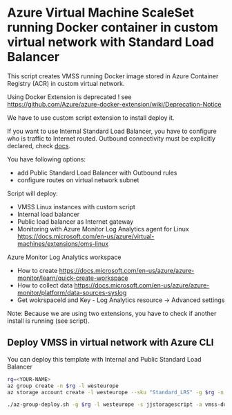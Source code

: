 # Azure Virtual Machine ScaleSet running Docker container in custom virtual network with Standard Load Balancer
This script creates VMSS running Docker image stored in Azure Container Registry (ACR) in custom virtual network.

Using Docker Extension is deprecated ! see https://github.com/Azure/azure-docker-extension/wiki/Deprecation-Notice

We have to use custom script extension to install deploy it.

If you want to use Internal Standard Load Balancer, you have to configure who is traffic to Internet routed. Outbound connectivity must be explicitly declared, check [docs](https://docs.microsoft.com/en-us/azure/load-balancer/load-balancer-outbound-rules-overview#outbound-nat-for-internal-standard-load-balancer-scenarios).

You have following options:

- add Public Standard Load Balancer with Outbound rules
- configure routes on virtual network subnet

Script will deploy:
- VMSS Linux instances with custom script
- Internal load balancer
- Public load balancer as Internet gateway
- Monitoring with Azure Monitor Log Analytics agent for Linux https://docs.microsoft.com/en-us/azure/virtual-machines/extensions/oms-linux

Azure Monitor Log Analytics workspace
- How to create https://docs.microsoft.com/en-us/azure/azure-monitor/learn/quick-create-workspace
- How to collect data https://docs.microsoft.com/en-us/azure/azure-monitor/platform/data-sources-syslog
- Get wokrspaceId and Key - Log Analytics resource -> Advanced settings

Note: Because we are using two extensions, you have to check if another install is running (see script).

## Deploy VMSS in virtual network with Azure CLI

You can deploy this template with Internal and Public Standard Load Balancer

```sh
rg=<YOUR-NAME>
az group create -n $rg -l westeurope
az storage account create -l westeurope --sku "Standard_LRS" -g $rg -n jjstoragescript

./az-group-deploy.sh -g $rg -l westeurope -s jjstoragescript -a vmss-docker-myvnet-lbstd
```
